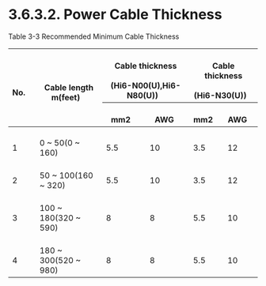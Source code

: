 ﻿# 3.6.3.2. Power Cable Thickness 


Table 3-3 Recommended Minimum Cable Thickness 

<table>
<thead>
  <tr>
    <th rowspan="2">&nbsp;&nbsp;&nbsp;<br>No.&nbsp;&nbsp;&nbsp;</th>
    <th rowspan="2">&nbsp;&nbsp;&nbsp;<br>Cable length m(feet)&nbsp;&nbsp;&nbsp;</th>
    <th colspan="2">&nbsp;&nbsp;&nbsp;<br>Cable thickness<br>&nbsp;&nbsp;&nbsp;<br>(Hi6-N00(U),Hi6-N80(U))&nbsp;&nbsp;&nbsp;</th>
    <th colspan="2">&nbsp;&nbsp;&nbsp;<br>Cable thickness<br>&nbsp;&nbsp;&nbsp;<br>(Hi6-N30(U))&nbsp;&nbsp;&nbsp;</th>
  </tr>
  <tr>
    <th>&nbsp;&nbsp;&nbsp;<br>mm2&nbsp;&nbsp;&nbsp;</th>
    <th>&nbsp;&nbsp;&nbsp;<br>AWG&nbsp;&nbsp;&nbsp;</th>
    <th>&nbsp;&nbsp;&nbsp;<br>mm2&nbsp;&nbsp;&nbsp;</th>
    <th>&nbsp;&nbsp;&nbsp;<br>AWG&nbsp;&nbsp;&nbsp;</th>
  </tr>
</thead>
<tbody>
  <tr>
    <td>&nbsp;&nbsp;&nbsp;<br>1&nbsp;&nbsp;&nbsp;</td>
    <td>&nbsp;&nbsp;&nbsp;<br>0 ~ 50(0 ~ 160)&nbsp;&nbsp;&nbsp;</td>
    <td>&nbsp;&nbsp;&nbsp;<br>5.5&nbsp;&nbsp;&nbsp;</td>
    <td>&nbsp;&nbsp;&nbsp;<br>10&nbsp;&nbsp;&nbsp;</td>
    <td>&nbsp;&nbsp;&nbsp;<br>3.5&nbsp;&nbsp;&nbsp;</td>
    <td>&nbsp;&nbsp;&nbsp;<br>12&nbsp;&nbsp;&nbsp;</td>
  </tr>
  <tr>
    <td>&nbsp;&nbsp;&nbsp;<br>2&nbsp;&nbsp;&nbsp;</td>
    <td>&nbsp;&nbsp;&nbsp;<br>50 ~ 100(160 ~ 320)&nbsp;&nbsp;&nbsp;</td>
    <td>&nbsp;&nbsp;&nbsp;<br>5.5&nbsp;&nbsp;&nbsp;</td>
    <td>&nbsp;&nbsp;&nbsp;<br>10&nbsp;&nbsp;&nbsp;</td>
    <td>&nbsp;&nbsp;&nbsp;<br>3.5&nbsp;&nbsp;&nbsp;</td>
    <td>&nbsp;&nbsp;&nbsp;<br>12&nbsp;&nbsp;&nbsp;</td>
  </tr>
  <tr>
    <td>&nbsp;&nbsp;&nbsp;<br>3&nbsp;&nbsp;&nbsp;</td>
    <td>&nbsp;&nbsp;&nbsp;<br>100 ~ 180(320 ~ 590)&nbsp;&nbsp;&nbsp;</td>
    <td>&nbsp;&nbsp;&nbsp;<br>8&nbsp;&nbsp;&nbsp;</td>
    <td>&nbsp;&nbsp;&nbsp;<br>8&nbsp;&nbsp;&nbsp;</td>
    <td>&nbsp;&nbsp;&nbsp;<br>5.5&nbsp;&nbsp;&nbsp;</td>
    <td>&nbsp;&nbsp;&nbsp;<br>10&nbsp;&nbsp;&nbsp;</td>
  </tr>
  <tr>
    <td>&nbsp;&nbsp;&nbsp;<br>4&nbsp;&nbsp;&nbsp;</td>
    <td>&nbsp;&nbsp;&nbsp;<br>180 ~ 300(520 ~ 980)&nbsp;&nbsp;&nbsp;</td>
    <td>&nbsp;&nbsp;&nbsp;<br>8&nbsp;&nbsp;&nbsp;</td>
    <td>&nbsp;&nbsp;&nbsp;<br>8&nbsp;&nbsp;&nbsp;</td>
    <td>&nbsp;&nbsp;&nbsp;<br>5.5&nbsp;&nbsp;&nbsp;</td>
    <td>&nbsp;&nbsp;&nbsp;<br>10&nbsp;&nbsp;&nbsp;</td>
  </tr>
</tbody>
</table>
